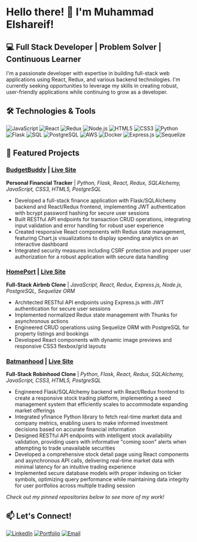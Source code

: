 # Hello there! 👋 I'm Muhammad Elshareif!

## 💻 Full Stack Developer | Problem Solver | Continuous Learner

I'm a passionate developer with expertise in building full-stack web applications using React, Redux, and various backend technologies. I'm currently seeking opportunities to leverage my skills in creating robust, user-friendly applications while continuing to grow as a developer.

## 🛠️ Technologies & Tools

![JavaScript](https://img.shields.io/badge/-JavaScript-F7DF1E?style=flat-square&logo=javascript&logoColor=black)
![React](https://img.shields.io/badge/-React-61DAFB?style=flat-square&logo=react&logoColor=black)
![Redux](https://img.shields.io/badge/-Redux-764ABC?style=flat-square&logo=redux&logoColor=white)
![Node.js](https://img.shields.io/badge/-Node.js-339933?style=flat-square&logo=node.js&logoColor=white)
![HTML5](https://img.shields.io/badge/-HTML5-E34F26?style=flat-square&logo=html5&logoColor=white)
![CSS3](https://img.shields.io/badge/-CSS3-1572B6?style=flat-square&logo=css3&logoColor=white)
![Python](https://img.shields.io/badge/-Python-3776AB?style=flat-square&logo=python&logoColor=white)
![Flask](https://img.shields.io/badge/-Flask-000000?style=flat-square&logo=flask&logoColor=white)
![SQL](https://img.shields.io/badge/-SQL-4479A1?style=flat-square&logo=mysql&logoColor=white)
![PostgreSQL](https://img.shields.io/badge/-PostgreSQL-336791?style=flat-square&logo=postgresql&logoColor=white)
![AWS](https://img.shields.io/badge/-AWS-232F3E?style=flat-square&logo=amazon-aws&logoColor=white)
![Docker](https://img.shields.io/badge/-Docker-2496ED?style=flat-square&logo=docker&logoColor=white)
![Express.js](https://img.shields.io/badge/-Express.js-000000?style=flat-square&logo=express&logoColor=white)
![Sequelize](https://img.shields.io/badge/-Sequelize-52B0E7?style=flat-square&logo=sequelize&logoColor=white)

## 🚀 Featured Projects

### [BudgetBuddy](https://github.com/muhammadelshareif/BudgetBuddy) | [Live Site](https://budgetbuddy-c5xv.onrender.com)

**Personal Financial Tracker** | *Python, Flask, React, Redux, SQLAlchemy, JavaScript, CSS3, HTML5, PostgreSQL*

* Developed a full-stack finance application with Flask/SQLAlchemy backend and React/Redux frontend, implementing JWT authentication with bcrypt password hashing for secure user sessions
* Built RESTful API endpoints for transaction CRUD operations, integrating input validation and error handling for robust user experience
* Created responsive React components with Redux state management, featuring Chart.js visualizations to display spending analytics on an interactive dashboard
* Integrated security measures including CSRF protection and proper user authorization for a robust application with secure data handling

### [HomePort](https://github.com/muhammadelshareif/HomePort) | [Live Site](https://mod5-frontend-project.onrender.com)

**Full-Stack Airbnb Clone** | *JavaScript, React, Redux, Express.js, Node.js, PostgreSQL, Sequelize ORM*

* Architected RESTful API endpoints using Express.js with JWT authentication for secure user sessions
* Implemented normalized Redux state management with Thunks for asynchronous actions
* Engineered CRUD operations using Sequelize ORM with PostgreSQL for property listings and bookings
* Developed React components with dynamic image previews and responsive CSS3 flexbox/grid layouts

### [Batmanhood](https://github.com/yokozuna753/Batmanhood) | [Live Site](https://batmanhood-zofv.onrender.com/)

**Full-Stack Robinhood Clone** | *Python, Flask, React, Redux, SQLAlchemy, JavaScript, CSS3, HTML5, PostgreSQL*

* Engineered Flask/SQLAlchemy backend with React/Redux frontend to create a responsive stock trading platform, implementing a seed management system that efficiently scales to accommodate expanding market offerings
* Integrated yfinance Python library to fetch real-time market data and company metrics, enabling users to make informed investment decisions based on accurate financial information
* Designed RESTful API endpoints with intelligent stock availability validation, providing users with informative "coming soon" alerts when attempting to trade unavailable securities
* Developed a comprehensive stock detail page using React components and asynchronous API calls, delivering real-time market data with minimal latency for an intuitive trading experience
* Implemented secure database models with proper indexing on ticker symbols, optimizing query performance while maintaining data integrity for user portfolios across multiple trading session

*Check out my pinned repositories below to see more of my work!*


## 📫 Let's Connect!

[![LinkedIn](https://img.shields.io/badge/LinkedIn-0077B5?style=for-the-badge&logo=linkedin&logoColor=white)](https://www.linkedin.com/in/muhammad-elshareif-746145206/)
[![Portfolio](https://img.shields.io/badge/Portfolio-1DA1F2?style=for-the-badge&logo=website&logoColor=white)](https://muhammadelshareif.github.io./)
[![Email](https://img.shields.io/badge/Email-D14836?style=for-the-badge&logo=gmail&logoColor=white)](mailto:melshareif1@gmail.com)
